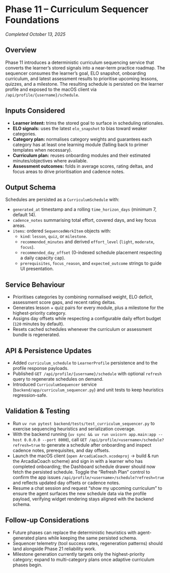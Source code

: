 # Phase 11 – Curriculum Sequencer Foundations

*Completed October 13, 2025*

## Overview
Phase 11 introduces a deterministic curriculum sequencing service that converts the learner’s stored signals into a near-term practice roadmap. The sequencer consumes the learner’s goal, ELO snapshot, onboarding curriculum, and latest assessment results to prioritise upcoming lessons, quizzes, and a milestone. The resulting schedule is persisted on the learner profile and exposed to the macOS client via `/api/profile/{username}/schedule`.

## Inputs Considered
- **Learner intent:** trims the stored goal to surface in scheduling rationales.
- **ELO signals:** uses the latest `elo_snapshot` to bias toward weaker categories.
- **Category plan:** normalises category weights and guarantees each category has at least one learning module (falling back to primer templates when necessary).
- **Curriculum plan:** reuses onboarding modules and their estimated minutes/objectives where available.
- **Assessment outcomes:** folds in average scores, rating deltas, and focus areas to drive prioritisation and cadence notes.

## Output Schema
Schedules are persisted as a `CurriculumSchedule` with:
- `generated_at` timestamp and a rolling `time_horizon_days` (minimum 7, default 14).
- `cadence_notes` summarising total effort, covered days, and key focus areas.
- `items`: ordered `SequencedWorkItem` objects with:
  - `kind`: `lesson`, `quiz`, or `milestone`.
  - `recommended_minutes` and derived `effort_level` (`light`, `moderate`, `focus`).
  - `recommended_day_offset` (0-indexed schedule placement respecting a daily capacity cap).
  - `prerequisites`, `focus_reason`, and `expected_outcome` strings to guide UI presentation.

## Service Behaviour
- Prioritises categories by combining normalised weight, ELO deficit, assessment score gaps, and recent rating deltas.
- Generates lesson + quiz pairs for every module, plus a milestone for the highest-priority category.
- Assigns day offsets while respecting a configurable daily effort budget (`120` minutes by default).
- Resets cached schedules whenever the curriculum or assessment bundle is regenerated.

## API & Persistence Updates
- Added `curriculum_schedule` to `LearnerProfile` persistence and to the profile response payloads.
- Published `GET /api/profile/{username}/schedule` with optional `refresh` query to regenerate schedules on demand.
- Introduced `CurriculumSequencer` service (`backend/app/curriculum_sequencer.py`) and unit tests to keep heuristics regression-safe.

## Validation & Testing
- Run `uv run pytest backend/tests/test_curriculum_sequencer.py` to exercise sequencing heuristics and serialization coverage.
- With the backend running (`uv sync && uv run uvicorn app.main:app --host 0.0.0.0 --port 8000`), call `GET /api/profile/<username>/schedule?refresh=true` to generate a schedule after onboarding and inspect cadence notes, prerequisites, and day offsets.
- Launch the macOS client (`open ArcadiaCoach.xcodeproj` → build & run the ArcadiaCoach scheme) and sign in with a learner who has completed onboarding; the Dashboard schedule drawer should now fetch the persisted schedule. Toggle the “Refresh Plan” control to confirm the app issues `/api/profile/<username>/schedule?refresh=true` and reflects updated day offsets or cadence notes.
- Resume a chat session and request “show my upcoming curriculum” to ensure the agent surfaces the new schedule data via the profile payload, verifying widget rendering stays aligned with the backend schema.

## Follow-up Considerations
- Future phases can replace the deterministic heuristics with agent-generated plans while keeping the same persisted schema.
- Sequencer telemetry (tool success rates, regeneration patterns) should land alongside Phase 21 reliability work.
- Milestone generation currently targets only the highest-priority category; expand to multi-category plans once adaptive curriculum phases begin.

